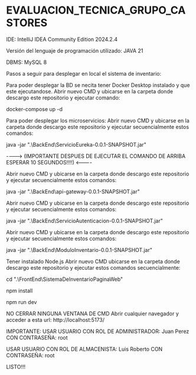 # EVALUACION_TECNICA_GRUPO_CASTORES

IDE: IntelliJ IDEA Community Edition 2024.2.4

Versión del lenguaje de programación utilizado: JAVA 21

DBMS: MySQL 8

Pasos a seguir para desplegar en local el sistema de inventario:

Para poder desplegar la BD se necita tener Docker Desktop instalado y que este ejecutandose.
Abrir nuevo CMD y ubicarse en la carpeta donde descargo este repositorio y ejecutar comando:

docker-compose up -d


Para poder desplegar los microservicios: 
Abrir nuevo CMD y ubicarse en la carpeta donde descargo este repositorio y ejecutar secuencialmente estos comandos:

java -jar ".\BackEnd\ServicioEureka-0.0.1-SNAPSHOT.jar"

----> (IMPORTANTE DESPUES DE EJECUTAR EL COMANDO DE ARRIBA ESPERAR 10 SEGUNDOS!!!!) <----



Abrir nuevo CMD y ubicarse en la carpeta donde descargo este repositorio y ejecutar secuencialmente estos comandos:

java -jar ".\BackEnd\api-gateway-0.0.1-SNAPSHOT.jar"



Abrir nuevo CMD y ubicarse en la carpeta donde descargo este repositorio y ejecutar secuencialmente estos comandos:

java -jar ".\BackEnd\ServicioAutenticacion-0.0.1-SNAPSHOT.jar"



Abrir nuevo CMD y ubicarse en la carpeta donde descargo este repositorio y ejecutar secuencialmente estos comandos:

java -jar ".\BackEnd\ModuloInventario-0.0.1-SNAPSHOT.jar"



Tener instalado Node.js
Abrir nuevo CMD ubicarse en la carpeta donde descargo este repositorio y ejecutar estos comandos secuencialmente:

cd ".\FrontEnd\SistemaDeInventarioPaginaWeb"

npm install

npm run dev

NO CERRAR NINGUNA VENTANA DE CMD
Abrir cualquier navegador y acceder a esta url: http://localhost:5173/

IMPORTANTE:
USAR USUARIO CON ROL DE ADMINISTRADOR: Juan Perez
CON CONTRASEÑA: root

USAR USUARIO CON ROL DE ALMACENISTA: Luis Roberto
CON CONTRASEÑA: root

LISTO!!!